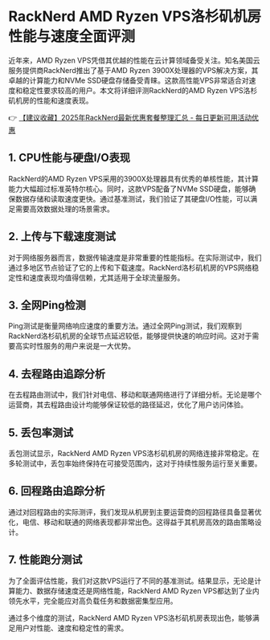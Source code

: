# RackNerd AMD Ryzen VPS洛杉矶机房性能与速度全面评测

近年来，AMD Ryzen VPS凭借其优越的性能在云计算领域备受关注。知名美国云服务提供商RackNerd推出了基于AMD Ryzen 3900X处理器的VPS解决方案，其卓越的计算能力和NVMe SSD硬盘存储备受青睐。这款高性能VPS非常适合对速度和稳定性要求较高的用户。本文将详细评测RackNerd的AMD Ryzen VPS洛杉矶机房的性能和速度表现。

👉 [【建议收藏】2025年RackNerd最新优惠套餐整理汇总 - 每日更新可用活动优惠](https://bit.ly/Rack_Nerd)

## 1. CPU性能与硬盘I/O表现

RackNerd的AMD Ryzen VPS采用的3900X处理器具有优秀的单核性能，其计算能力大幅超过标准英特尔核心。同时，这款VPS配备了NVMe SSD硬盘，能够确保数据存储和读取速度更快。通过基准测试，我们验证了其硬盘I/O性能，可以满足需要高效数据处理的场景需求。

## 2. 上传与下载速度测试

对于网络服务器而言，数据传输速度是非常重要的性能指标。在实际测试中，我们通过多地区节点验证了它的上传和下载速度。RackNerd洛杉矶机房的VPS网络稳定性和速度表现均值得信赖，尤其适用于全球流量服务。

## 3. 全网Ping检测

Ping测试是衡量网络响应速度的重要方法。通过全网Ping测试，我们观察到RackNerd洛杉矶机房的全球节点延迟较低，能够提供快速的响应时间。这对于需要高实时性服务的用户来说是一大优势。

## 4. 去程路由追踪分析

在去程路由测试中，我们针对电信、移动和联通网络进行了详细分析。无论是哪个运营商，其去程路由设计均能够保证较低的路径延迟，优化了用户访问体验。

## 5. 丢包率测试

丢包测试显示，RackNerd AMD Ryzen VPS洛杉矶机房的网络连接非常稳定。在多轮测试中，丢包率始终保持在可接受范围内，这对于持续性服务运行至关重要。

## 6. 回程路由追踪分析

通过对回程路由的实际测评，我们发现从机房到主要运营商的回程路径具备显著优化，电信、移动和联通的网络表现都非常出色。这得益于其机房高效的路由策略设计。

## 7. 性能跑分测试

为了全面评估性能，我们对这款VPS运行了不同的基准测试。结果显示，无论是计算能力、数据存储速度还是网络性能，RackNerd AMD Ryzen VPS都达到了业内领先水平，完全能应对高负载任务和数据密集型应用。

通过多个维度的测试，RackNerd AMD Ryzen VPS洛杉矶机房表现出色，能够满足用户对性能、速度和稳定性的需求。